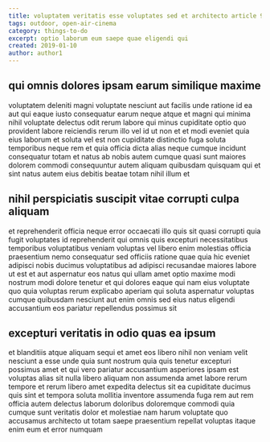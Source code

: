 ```yaml
---
title: voluptatem veritatis esse voluptates sed et architecto article 9701
tags: outdoor, open-air-cinema
category: things-to-do
excerpt: optio laborum eum saepe quae eligendi qui
created: 2019-01-10
author: author1
---
```


## qui omnis dolores ipsam earum similique maxime

voluptatem deleniti magni voluptate nesciunt aut facilis unde ratione id ea aut qui eaque iusto consequatur earum neque atque et magni qui minima nihil voluptate delectus odit rerum labore qui minus cupiditate optio quo provident labore reiciendis rerum illo vel id ut non et et modi eveniet quia eius laborum et soluta vel est non cupiditate distinctio fuga soluta temporibus neque rem et quia officia dicta alias neque cumque incidunt consequatur totam et natus ab nobis autem cumque quasi sunt maiores dolorem commodi consequuntur autem aliquam quibusdam quisquam qui et sint natus autem eius debitis beatae totam nihil illum et

## nihil perspiciatis suscipit vitae corrupti culpa aliquam

et reprehenderit officia neque error occaecati illo quis sit quasi corrupti quia fugit voluptates id reprehenderit qui omnis quis excepturi necessitatibus temporibus voluptatibus veniam voluptas vel libero enim molestias officia praesentium nemo consequatur sed officiis ratione quae quia hic eveniet adipisci nobis ducimus voluptatibus ad adipisci recusandae maiores labore ut est et aut aspernatur eos natus qui ullam amet optio maxime modi nostrum modi dolore tenetur et qui dolores eaque qui nam eius voluptate quo quia voluptas rerum explicabo aperiam qui soluta aspernatur voluptas cumque quibusdam nesciunt aut enim omnis sed eius natus eligendi accusantium eos pariatur repellendus possimus sit

## excepturi veritatis in odio quas ea ipsum

et blanditiis atque aliquam sequi et amet eos libero nihil non veniam velit nesciunt a esse unde quia sunt nostrum quia quis tenetur excepturi possimus amet et qui vero pariatur accusantium asperiores ipsam est voluptas alias sit nulla libero aliquam non assumenda amet labore rerum tempore et rerum libero amet expedita delectus sit ea cupiditate ducimus quis sint et tempora soluta mollitia inventore assumenda fuga rem aut rem officia autem delectus laborum doloribus doloremque commodi quia cumque sunt veritatis dolor et molestiae nam harum voluptate quo accusamus architecto ut totam saepe praesentium repellat voluptas itaque enim eum et error numquam
